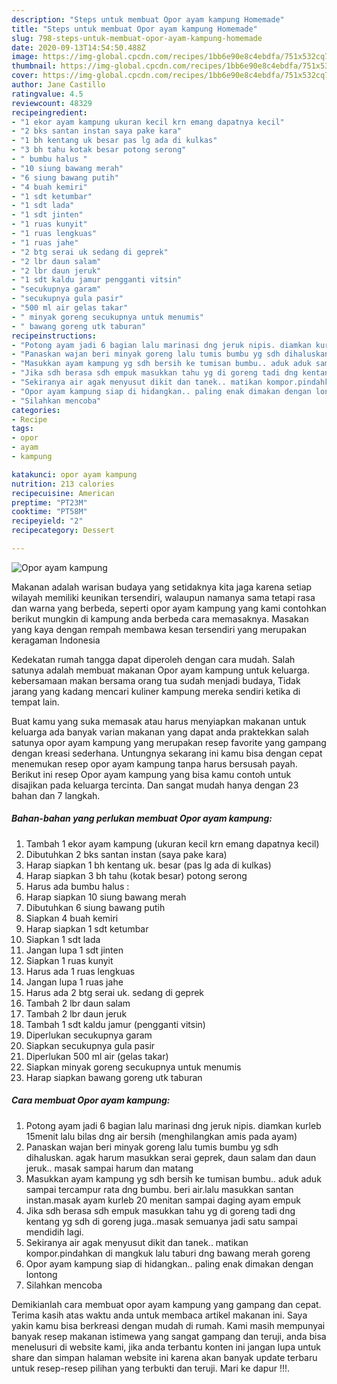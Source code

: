```yaml
---
description: "Steps untuk membuat Opor ayam kampung Homemade"
title: "Steps untuk membuat Opor ayam kampung Homemade"
slug: 798-steps-untuk-membuat-opor-ayam-kampung-homemade
date: 2020-09-13T14:54:50.488Z
image: https://img-global.cpcdn.com/recipes/1bb6e90e8c4ebdfa/751x532cq70/opor-ayam-kampung-foto-resep-utama.jpg
thumbnail: https://img-global.cpcdn.com/recipes/1bb6e90e8c4ebdfa/751x532cq70/opor-ayam-kampung-foto-resep-utama.jpg
cover: https://img-global.cpcdn.com/recipes/1bb6e90e8c4ebdfa/751x532cq70/opor-ayam-kampung-foto-resep-utama.jpg
author: Jane Castillo
ratingvalue: 4.5
reviewcount: 48329
recipeingredient:
- "1 ekor ayam kampung ukuran kecil krn emang dapatnya kecil"
- "2 bks santan instan saya pake kara"
- "1 bh kentang uk besar pas lg ada di kulkas"
- "3 bh tahu kotak besar potong serong"
- " bumbu halus "
- "10 siung bawang merah"
- "6 siung bawang putih"
- "4 buah kemiri"
- "1 sdt ketumbar"
- "1 sdt lada"
- "1 sdt jinten"
- "1 ruas kunyit"
- "1 ruas lengkuas"
- "1 ruas jahe"
- "2 btg serai uk sedang di geprek"
- "2 lbr daun salam"
- "2 lbr daun jeruk"
- "1 sdt kaldu jamur pengganti vitsin"
- "secukupnya garam"
- "secukupnya gula pasir"
- "500 ml air gelas takar"
- " minyak goreng secukupnya untuk menumis"
- " bawang goreng utk taburan"
recipeinstructions:
- "Potong ayam jadi 6 bagian lalu marinasi dng jeruk nipis. diamkan kurleb 15menit lalu bilas dng air bersih (menghilangkan amis pada ayam)"
- "Panaskan wajan beri minyak goreng lalu tumis bumbu yg sdh dihaluskan. agak harum masukkan serai geprek, daun salam dan daun jeruk.. masak sampai harum dan matang"
- "Masukkan ayam kampung yg sdh bersih ke tumisan bumbu.. aduk aduk sampai tercampur rata dng bumbu. beri air.lalu masukkan santan instan.masak ayam kurleb 20 menitan sampai daging ayam empuk"
- "Jika sdh berasa sdh empuk masukkan tahu yg di goreng tadi dng kentang yg sdh di goreng juga..masak semuanya jadi satu sampai mendidih lagi."
- "Sekiranya air agak menyusut dikit dan tanek.. matikan kompor.pindahkan di mangkuk lalu taburi dng bawang merah goreng"
- "Opor ayam kampung siap di hidangkan.. paling enak dimakan dengan lontong"
- "Silahkan mencoba"
categories:
- Recipe
tags:
- opor
- ayam
- kampung

katakunci: opor ayam kampung 
nutrition: 213 calories
recipecuisine: American
preptime: "PT23M"
cooktime: "PT58M"
recipeyield: "2"
recipecategory: Dessert

---
```



![Opor ayam kampung](https://img-global.cpcdn.com/recipes/1bb6e90e8c4ebdfa/751x532cq70/opor-ayam-kampung-foto-resep-utama.jpg)

Makanan adalah warisan budaya yang setidaknya kita jaga karena setiap wilayah memiliki keunikan tersendiri, walaupun namanya sama tetapi rasa dan warna yang berbeda, seperti opor ayam kampung yang kami contohkan berikut mungkin di kampung anda berbeda cara memasaknya. Masakan yang kaya dengan rempah membawa kesan tersendiri yang merupakan keragaman Indonesia



Kedekatan rumah tangga dapat diperoleh dengan cara mudah. Salah satunya adalah membuat makanan Opor ayam kampung untuk keluarga. kebersamaan makan bersama orang tua sudah menjadi budaya, Tidak jarang yang kadang mencari kuliner kampung mereka sendiri ketika di tempat lain.

Buat kamu yang suka memasak atau harus menyiapkan makanan untuk keluarga ada banyak varian makanan yang dapat anda praktekkan salah satunya opor ayam kampung yang merupakan resep favorite yang gampang dengan kreasi sederhana. Untungnya sekarang ini kamu bisa dengan cepat menemukan resep opor ayam kampung tanpa harus bersusah payah.
Berikut ini resep Opor ayam kampung yang bisa kamu contoh untuk disajikan pada keluarga tercinta. Dan sangat mudah hanya dengan 23 bahan dan 7 langkah.


<!--inarticleads1-->

##### Bahan-bahan yang perlukan membuat Opor ayam kampung:

1. Tambah 1 ekor ayam kampung (ukuran kecil krn emang dapatnya kecil)
1. Dibutuhkan 2 bks santan instan (saya pake kara)
1. Harap siapkan 1 bh kentang uk. besar (pas lg ada di kulkas)
1. Harap siapkan 3 bh tahu (kotak besar) potong serong
1. Harus ada  bumbu halus :
1. Harap siapkan 10 siung bawang merah
1. Dibutuhkan 6 siung bawang putih
1. Siapkan 4 buah kemiri
1. Harap siapkan 1 sdt ketumbar
1. Siapkan 1 sdt lada
1. Jangan lupa 1 sdt jinten
1. Siapkan 1 ruas kunyit
1. Harus ada 1 ruas lengkuas
1. Jangan lupa 1 ruas jahe
1. Harus ada 2 btg serai uk. sedang di geprek
1. Tambah 2 lbr daun salam
1. Tambah 2 lbr daun jeruk
1. Tambah 1 sdt kaldu jamur (pengganti vitsin)
1. Diperlukan secukupnya garam
1. Siapkan secukupnya gula pasir
1. Diperlukan 500 ml air (gelas takar)
1. Siapkan  minyak goreng secukupnya untuk menumis
1. Harap siapkan  bawang goreng utk taburan




<!--inarticleads2-->

##### Cara membuat  Opor ayam kampung:

1. Potong ayam jadi 6 bagian lalu marinasi dng jeruk nipis. diamkan kurleb 15menit lalu bilas dng air bersih (menghilangkan amis pada ayam)
1. Panaskan wajan beri minyak goreng lalu tumis bumbu yg sdh dihaluskan. agak harum masukkan serai geprek, daun salam dan daun jeruk.. masak sampai harum dan matang
1. Masukkan ayam kampung yg sdh bersih ke tumisan bumbu.. aduk aduk sampai tercampur rata dng bumbu. beri air.lalu masukkan santan instan.masak ayam kurleb 20 menitan sampai daging ayam empuk
1. Jika sdh berasa sdh empuk masukkan tahu yg di goreng tadi dng kentang yg sdh di goreng juga..masak semuanya jadi satu sampai mendidih lagi.
1. Sekiranya air agak menyusut dikit dan tanek.. matikan kompor.pindahkan di mangkuk lalu taburi dng bawang merah goreng
1. Opor ayam kampung siap di hidangkan.. paling enak dimakan dengan lontong
1. Silahkan mencoba




Demikianlah cara membuat opor ayam kampung yang gampang dan cepat. Terima kasih atas waktu anda untuk membaca artikel makanan ini. Saya yakin kamu bisa berkreasi dengan mudah di rumah. Kami masih mempunyai banyak resep makanan istimewa yang sangat gampang dan teruji, anda bisa menelusuri di website kami, jika anda terbantu konten ini jangan lupa untuk share dan simpan halaman website ini karena akan banyak update terbaru untuk resep-resep pilihan yang terbukti dan teruji. Mari ke dapur !!!. 
